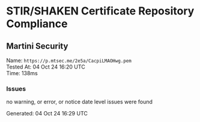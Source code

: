 # STIR/SHAKEN Certificate Repository Compliance

## Martini Security

Name: `https://p.mtsec.me/2e5a/CacpiLMAOHwg.pem`\
Tested At: 04 Oct 24 16:20 UTC\
Time: 138ms

### Issues

no warning, or error, or notice date level issues were found

Generated: 04 Oct 24 16:29 UTC